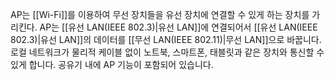 AP는 [[Wi-Fi]]를 이용하여 무선 장치들을 유선 장치에 연결할 수 있게 하는 장치를 가리킨다. AP는 [[유선 LAN(IEEE 802.3)|유선 LAN]]에 연결되어서 [[유선 LAN(IEEE 802.3)|유선 LAN]]의 데이터를 [[무선 LAN(IEEE 802.11)|무선 LAN]]으로 바꿉니다. 로컬 네트워크가 물리적 케이블 없이 노트북, 스마트폰, 태블릿과 같은 장치와 통신할 수 있게 합니다. 공유기 내에 AP 기능이 포함되어 있습니다.